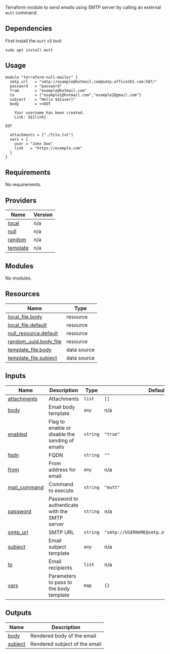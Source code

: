 
Terraform module to send emails using SMTP server by calling an external `mutt` command.

## Dependencies
First install the `mutt` cli tool:

```
sudo apt install mutt
```

## Usage

```
module "terraform-null-mailer" {
  smtp_url   = "smtp://example@hotmail.com@smtp.office365.com:587/"
  password   = "password"
  from       = "example@hotmail.com"
  to         = ["example1@hotmail.com","example2@gmail.com"]
  subject    = "Hello $${user}"
  body       = <<EOT

    Your username has been created.
    Link: $${link}

EOT

  attachments = ["./file.txt"]
  vars = {
    user = "John Doe"
    link   = "https://example.com"
  }
}
```

<!-- BEGIN_TF_DOCS -->
## Requirements

No requirements.

## Providers

| Name | Version |
|------|---------|
| <a name="provider_local"></a> [local](#provider\_local) | n/a |
| <a name="provider_null"></a> [null](#provider\_null) | n/a |
| <a name="provider_random"></a> [random](#provider\_random) | n/a |
| <a name="provider_template"></a> [template](#provider\_template) | n/a |

## Modules

No modules.

## Resources

| Name | Type |
|------|------|
| [local_file.body](https://registry.terraform.io/providers/hashicorp/local/latest/docs/resources/file) | resource |
| [local_file.default](https://registry.terraform.io/providers/hashicorp/local/latest/docs/resources/file) | resource |
| [null_resource.default](https://registry.terraform.io/providers/hashicorp/null/latest/docs/resources/resource) | resource |
| [random_uuid.body_file](https://registry.terraform.io/providers/hashicorp/random/latest/docs/resources/uuid) | resource |
| [template_file.body](https://registry.terraform.io/providers/hashicorp/template/latest/docs/data-sources/file) | data source |
| [template_file.subject](https://registry.terraform.io/providers/hashicorp/template/latest/docs/data-sources/file) | data source |

## Inputs

| Name | Description | Type | Default | Required |
|------|-------------|------|---------|:--------:|
| <a name="input_attachments"></a> [attachments](#input\_attachments) | Attachments | `list` | `[]` | no |
| <a name="input_body"></a> [body](#input\_body) | Email body template | `any` | n/a | yes |
| <a name="input_enabled"></a> [enabled](#input\_enabled) | Flag to enable or disable the sending of emails | `string` | `"true"` | no |
| <a name="input_fqdn"></a> [fqdn](#input\_fqdn) | FQDN | `string` | `""` | no |
| <a name="input_from"></a> [from](#input\_from) | From address for email | `any` | n/a | yes |
| <a name="input_mail_command"></a> [mail\_command](#input\_mail\_command) | Command to execute | `string` | `"mutt"` | no |
| <a name="input_password"></a> [password](#input\_password) | Password to authenticate with the SMTP server | `string` | n/a | yes |
| <a name="input_smtp_url"></a> [smtp\_url](#input\_smtp\_url) | SMTP URL | `string` | `"smtp://USERNAME@smtp.office365.com:587/"` | no |
| <a name="input_subject"></a> [subject](#input\_subject) | Email subject template | `any` | n/a | yes |
| <a name="input_to"></a> [to](#input\_to) | Email recipients | `list` | n/a | yes |
| <a name="input_vars"></a> [vars](#input\_vars) | Parameters to pass to the body template | `map` | `{}` | no |

## Outputs

| Name | Description |
|------|-------------|
| <a name="output_body"></a> [body](#output\_body) | Rendered body of the email |
| <a name="output_subject"></a> [subject](#output\_subject) | Rendered subject of the email |
<!-- END_TF_DOCS -->